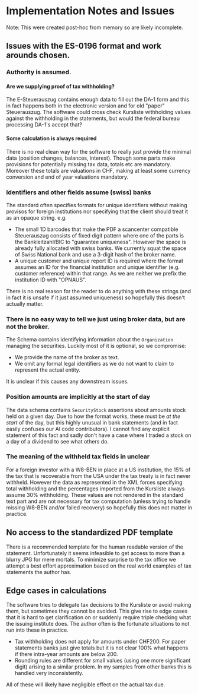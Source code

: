 # Implementation Notes and Issues

Note: This were created post-hoc from memory so are likely incomplete.

## Issues with the ES-0196 format and work arounds chosen.

### Authority is assumed. 

#### Are we supplying proof of tax withholding?

The E-Steuerauszug contains enough data to fill out the DA-1 form and this in fact happens both in the electronic version and for old "paper" Steuerauszug. The software could cross check Kursliste withholding values against the withholding in the statements, but would the federal bureau processing DA-1's accept that?

#### Some calculation is always required

There is no real clean way for the software to really just provide the minimal data (position changes, balances, interest). Though some parts make provisions for potentially missing tax data, totals etc are mandatory. Moreover these totals are valuations in CHF, making at least some currency conversion and end of year valuations mandatory.

### Identifiers and other fields assume (swiss) banks

The standard often specifies formats for unique identifiers without making provisos for foreign institutions nor specifying that the client should treat it as an opaque string. e.g.

* The small 1D barcodes that make the PDF a scancenter compatible Steuerauszug consists of fixed digit pattern where one of the parts is the Bankleitzahl/BIC to "guarantee uniqueness". However the space is already fully allocated with swiss banks. We currently squat the space of Swiss National bank and use a 3-digit hash of the broker name.
* A unique customer and unique report ID is required where the format assumes an ID for the financial institution and unique identifier (e.g. customer reference) within that range. As we are neither we prefix the institution ID with "OPNAUS".

There is no real reason for the reader to do anything with these strings (and in fact it is unsafe if it just assumed uniqueness) so hopefully this doesn't actually matter.

### There is no easy way to tell we just using broker data, but are not the broker.

The Schema contains identifying information about the `Organization` managing the securities. Luckily most of it is optional, so we compromise:

   * We provide the name of the broker as text.
   * We omit any formal legal identifiers as we do not want to claim to represent the actual entity.

It is unclear if this causes any downstream issues. 

### Position amounts are implicitly at the start of day

The data schema contains `SecurityStock` assertions about amounts stock held on a given day. Due to how the format works, these must be *at the start* of the day, but this highly unusual in bank statements (and in fact easily confuses our AI code contributors). I cannot find any explicit statement of this fact and sadly don't have a case where I traded a stock on a day of a dividend to see what others do.

### The meaning of the withheld tax fields in unclear

For a foreign investor with a W8-BEN in place at a US institution, the 15% of the tax that is recoverable from the USA under the tax treaty is in fact never withheld. However the data as represented in the XML forces specifying total withholding and the percentages imported from the Kursliste always assume 30% withholding. These values are not rendered in the standard text part and are not necessary for tax computation (unless trying to handle missing W8-BEN and/or failed recovery) so hopefully this does not matter in practice.

## No access to the standardized PDF template

There is a recommended template for the human readable version of the statement. Unfortunately it seems infeasible to get access to more than a blurry JPG for mere mortals. To minimize surprise to the tax office we attempt a best effort approximation based on the real world examples of tax statements the author has.

## Edge cases in calculations

The software tries to delegate tax decisions to the Kursliste or avoid making them, but sometimes they cannot be avoided. This give rise to edge cases that it is hard to get clarification on or suddenly require triple checking what the issuing institute does. The author often is the fortunate situations to not run into these in practice.

* Tax withholding does not apply for amounts under CHF200. For paper statements banks just give totals but it is not clear 100% what happens if there intra-year amounts are below 200. 
* Rounding rules are different for small values (using one more significant digit) arising to a similar problem. In my samples from other banks this is handled very inconsistently.

All of these will likely have negligible effect on the actual tax due. 

